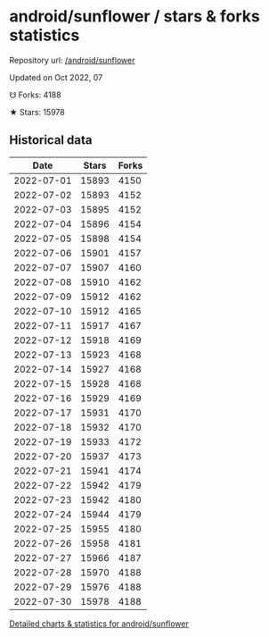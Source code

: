 # android/sunflower / stars & forks statistics

Repository url: [/android/sunflower](https://github.com/android/sunflower)

Updated on Oct 2022, 07

☋ Forks: 4188

★ Stars: 15978

## Historical data
| Date | Stars | Forks |
|------|-------|-------|
| 2022-07-01 | 15893 | 4150 | 
| 2022-07-02 | 15893 | 4152 | 
| 2022-07-03 | 15895 | 4152 | 
| 2022-07-04 | 15896 | 4154 | 
| 2022-07-05 | 15898 | 4154 | 
| 2022-07-06 | 15901 | 4157 | 
| 2022-07-07 | 15907 | 4160 | 
| 2022-07-08 | 15910 | 4162 | 
| 2022-07-09 | 15912 | 4162 | 
| 2022-07-10 | 15912 | 4165 | 
| 2022-07-11 | 15917 | 4167 | 
| 2022-07-12 | 15918 | 4169 | 
| 2022-07-13 | 15923 | 4168 | 
| 2022-07-14 | 15927 | 4168 | 
| 2022-07-15 | 15928 | 4168 | 
| 2022-07-16 | 15929 | 4169 | 
| 2022-07-17 | 15931 | 4170 | 
| 2022-07-18 | 15932 | 4170 | 
| 2022-07-19 | 15933 | 4172 | 
| 2022-07-20 | 15937 | 4173 | 
| 2022-07-21 | 15941 | 4174 | 
| 2022-07-22 | 15942 | 4179 | 
| 2022-07-23 | 15942 | 4180 | 
| 2022-07-24 | 15944 | 4179 | 
| 2022-07-25 | 15955 | 4180 | 
| 2022-07-26 | 15958 | 4181 | 
| 2022-07-27 | 15966 | 4187 | 
| 2022-07-28 | 15970 | 4188 | 
| 2022-07-29 | 15976 | 4188 | 
| 2022-07-30 | 15978 | 4188 | 


[Detailed charts & statistics for android/sunflower](https://reviewgithub.com/rep/android/sunflower)

